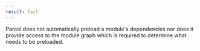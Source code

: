 ```yaml
---
result: fail
---
```


Parcel does not automatically preload a module's dependencies nor does it provide access to the module graph which is required to determine what needs to be preloaded.
